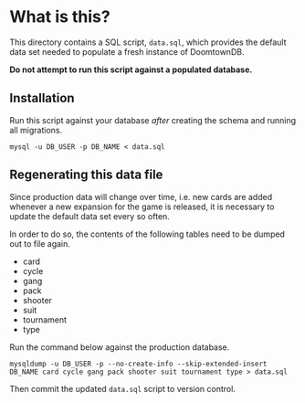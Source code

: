 # What is this?

This directory contains a SQL script, `data.sql`, which provides the default data set needed to populate a fresh instance of DoomtownDB.

**Do not attempt to run this script against a populated database.**

## Installation

Run this script against your database _after_ creating the schema and running all migrations.

```
mysql -u DB_USER -p DB_NAME < data.sql
```

## Regenerating this data file

Since production data will change over time, i.e. new cards are added  whenever a new expansion for the game is released,
it is necessary to update the default data set every so often.

In order to do so, the contents of the following tables need to be dumped out to file again.

- card
- cycle
- gang
- pack
- shooter
- suit
- tournament
- type

Run the command below against the production database.

```
mysqldump -u DB_USER -p --no-create-info --skip-extended-insert DB_NAME card cycle gang pack shooter suit tournament type > data.sql
```

Then commit the updated `data.sql` script to version control.
